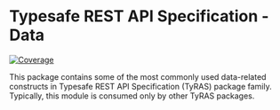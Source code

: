 # Typesafe REST API Specification - Data

[![Coverage](https://codecov.io/gh/ty-ras/data/branch/main/graph/badge.svg?flag=data)](https://codecov.io/gh/ty-ras/data)

This package contains some of the most commonly used data-related constructs in Typesafe REST API Specification (TyRAS) package family.
Typically, this module is consumed only by other TyRAS packages.
